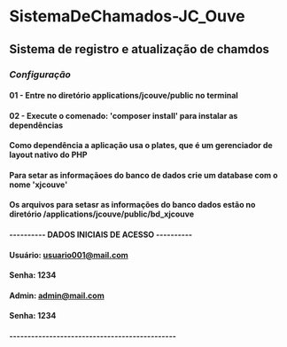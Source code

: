 # SistemaDeChamados-JC_Ouve

## Sistema de registro e atualização de chamdos

### *Configuração*

#### 01 - Entre no diretório applications/jcouve/public no terminal
#### 02 - Execute o comenado: 'composer install' para instalar as dependências
#### Como dependência a aplicação usa o plates, que é um gerenciador de layout nativo do PHP

#### Para setar as informaçãoes do banco de dados crie um database com o nome 'xjcouve'
#### Os arquivos para setasr as informações do banco dados estão no diretório /applications/jcouve/public/bd_xjcouve
#### ---------- DADOS INICIAIS DE ACESSO ----------
#### Usuário: usuario001@mail.com 
#### Senha: 1234
#### Admin: admin@mail.com
#### Senha: 1234
#### ----------------------------------------------